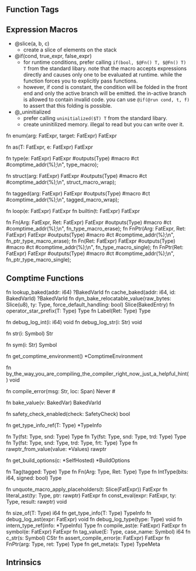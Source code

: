 ## Function Tags

## Expression Macros

- @slice(a, b, c)
  - create a slice of elements on the stack
- @if(cond, true_expr, false_expr)
  - for runtime conditions, prefer calling `if(bool, $@Fn() T, $@Fn() T) T` from the standard libary.
    note that the macro accepts expressions directly and causes only one to be evaluated at runtime.
    while the function forces you to explicitly pass functions.
  - however, if cond is constant, the condition will be folded in the front end and only the active branch will be emitted.
    the in-active branch is allowed to contain invalid code.
    you can use `@if(@run cond, t, f)` to assert that this folding is possible.
- @\_uninitialized
  - prefer calling `uninitialized($T) T` from the standard libary.
  - create uninitilized memory. illegal to read but you can write over it.

fn enum(arg: FatExpr, target: FatExpr) FatExpr

fn as(T: FatExpr, e: FatExpr) FatExpr

fn type(e: FatExpr) FatExpr #outputs(Type) #macro #ct #comptime_addr(%);\n", type_macro);

fn struct(arg: FatExpr) FatExpr #outputs(Type) #macro #ct #comptime_addr(%);\n", struct_macro_wrap);

fn tagged(arg: FatExpr) FatExpr #outputs(Type) #macro #ct #comptime_addr(%);\n", tagged_macro_wrap);

fn loop(e: FatExpr) FatExpr
fn builtin(t: FatExpr) FatExpr

fn Fn(Arg: FatExpr, Ret: FatExpr) FatExpr #outputs(Type) #macro #ct #comptime_addr(%);\n", fn_type_macro_erase);
fn FnPtr(Arg: FatExpr, Ret: FatExpr) FatExpr #outputs(Type) #macro #ct #comptime_addr(%);\n", fn_ptr_type_macro_erase);
fn Fn(Ret: FatExpr) FatExpr #outputs(Type) #macro #ct #comptime_addr(%);\n", fn_type_macro_single);
fn FnPtr(Ret: FatExpr) FatExpr #outputs(Type) #macro #ct #comptime_addr(%);\n", fn_ptr_type_macro_single);

## Comptime Functions

fn lookup_baked(addr: i64) ?BakedVarId
fn cache_baked(addr: i64, id: BakedVarId) ?BakedVarId
fn dyn_bake_relocatable_value(raw_bytes: Slice(u8), ty: Type, force_default_handling: bool) Slice(BakedEntry)
fn operator_star_prefix(T: Type) Type
fn Label(Ret: Type) Type

fn debug_log_int(i: i64) void
fn debug_log_str(i: Str) void

fn str(i: Symbol) Str

fn sym(i: Str) Symbol

fn get_comptime_environment() \*ComptimeEnvironment

fn by_the_way_you_are_compiling_the_compiler_right_now_just_a_helpful_hint() void

fn compile_error(msg: Str, loc: Span) Never #

fn bake_value(v: BakedVar) BakedVarId

fn safety_check_enabled(check: SafetyCheck) bool

fn get_type_info_ref(T: Type) \*TypeInfo

fn Ty(fst: Type, snd: Type) Type
fn Ty(fst: Type, snd: Type, trd: Type) Type
fn Ty(fst: Type, snd: Type, trd: Type, frt: Type) Type
fn rawptr_from_value(value: \*Values) rawptr

fn get_build_options(c: *SelfHosted) *BuildOptions

fn Tag(tagged: Type) Type
fn Fn(Arg: Type, Ret: Type) Type
fn IntType(bits: i64, signed: bool) Type

fn unquote_macro_apply_placeholders(t: Slice(FatExpr)) FatExpr
fn literal_ast(ty: Type, ptr: rawptr) FatExpr
fn const_eval(expr: FatExpr, ty: Type, result: rawptr) void

fn size_of(T: Type) i64
fn get_type_info(T: Type) TypeInfo
fn debug_log_ast(expr: FatExpr) void
fn debug_log_type(type: Type) void
fn intern_type_ref(info: \*TypeInfo) Type
fn compile_ast(e: FatExpr) FatExpr
fn symbol(e: FatExpr) FatExpr
fn tag_value(E: Type, case_name: Symbol) i64
fn c_str(s: Symbol) CStr
fn assert_compile_error(e: FatExpr) FatExpr
fn FnPtr(arg: Type, ret: Type) Type
fn get_meta(s: Type) TypeMeta

## Intrinsics
